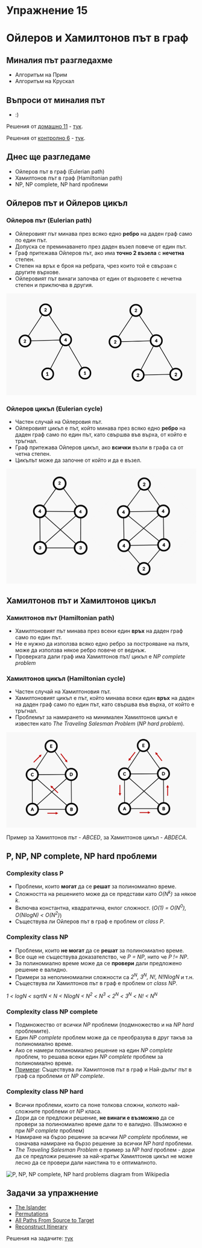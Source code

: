 # Упражнение 15

# Ойлеров и Хамилтонов път в граф

## Миналия път разгледахме

- Алгоритъм на Прим
- Алгоритъм на Крускал

## Въпроси от миналия път

- :)

Решения от [домашно 11](https://hackerrank.com/contests/sda-ad-hw-11-2023) - [тук](/Homeworks/hw_11).

Решения от [контролно 6](https://www.hackerrank.com/contests/sda-test6-2023-2024-ad23ed3) - [тук](/Exams/exam_06).

## Днес ще разгледаме

- Ойлеров път в граф (Eulerian path)
- Хамилтонов път в граф (Hamiltonian path)
- NP, NP complete, NP hard проблеми
  
## Ойлеров път и Ойлеров цикъл 

### Ойлеров път (Eulerian path)

- Ойлеровият път минава през всяко едно **ребро** на даден граф само по един път.
- Допуска се преминаването през даден възел повече от един път.
- Граф притежава Ойлеров път, ако има **точно 2 възела** с **нечетна** степен.
- Степен на връх е броя на ребрата, чрез които той е свързан с другите върхове.
- Ойлеровият път винаги започва от един от върховете с нечетна степен и приключва в другия.

![Simple Eulerian path and cycle graphs](media/simple_eulerian_path_and_cycle.png)

### Ойлеров цикъл (Eulerian cycle)

- Частен случай на Ойлеровия път.
- Ойлеровият цикъл е път, който минава през всяко едно **ребро** на даден граф само по един път, като свършва във върха, от който е тръгнал.
- Граф притежава Ойлеров цикъл, ако **всички** възли в графа са от четна степен.
- Цикълът може да започне от който и да е възел.

![Complex Eulerian path and cycle graphs](media/complex_eulerian_path_and_cycle.png)


## Хамилтонов път и Хамилтонов цикъл

### Хамилтонов път (Hamiltonian path)

- Хамилтоновият път минава през всеки един **връх** на даден граф само по един път.
- Не е нужно да използва всяко едно ребро за построяване на пътя, може да използва някое ребро повече от веднъж.
- Проверката дали граф има Хамилтонов път/ цикъл е *NP complete problem*

### Хамилтонов цикъл (Hamiltonian cycle)

- Частен случай на Хамилтоновия път.
- Хамилтоновият цикъл е път, който минава всеки един **връх** на даден на даден граф само по един път, като свършва във върха, от който е тръгнал.
- Проблемът за намирането на минимален Хамилтонов цикъл е известен като *The Traveling Salesman Problem* (*NP hard problem*).

![Hamiltonian path and cycle example](media/hamiltonian_path_and_cycle.png)

Пример за Хамилтонов път - *ABCED*, за Хамилтонов цикъл - *ABDECA*.

## P, NP, NP complete, NP hard проблеми

### Complexity class P 

- Проблеми, които **могат** да се **решат** за полиномиално време.
- Сложността на решението може да се представи като *O(N<sup>k</sup>)* за някое *k*.
- Включва константна, квадратична, енлог сложност. (*O(1) = O(N<sup>0</sup>), O(NlogN) < O(N<sup>2</sup>)*)
- Съществува ли Ойлеров път в граф е проблем от *class P*.
  
### Complexity class NP 

- Проблеми, които **не могат** да се **решат** за полиномиално време.
- Все още не съществува доказателство, че *P = NP*, нито че *P != NP*.
- За полиномиално време може да се **провери** дали предложено решение е валидно.
- Примери за неполиномиални сложности са *2<sup>N</sup>, 3<sup>N</sup>, N!, N!NlogN* и т.н.
- Съществува ли Хамилтонов път в граф е проблем от *class NP*.

*1 < logN < sqrtN < N < NlogN < N<sup>2</sup> < N<sup>3</sup> < 2<sup>N</sup> < 3<sup>N</sup> < N! < N<sup>N</sup>*

### Complexity class NP complete

- Подмножество от всички *NP* проблеми (подмножество и на *NP hard* проблемите).
- Един *NP complete* проблем може да се преобразува в друг такъв за полиномиално време.
- Ако се намери полиномиално решение на един *NP complete* проблем, то решава всеки един *NP complete* проблем за полиномиално време.
- [Примери](https://en.wikipedia.org/wiki/List_of_NP-complete_problems): Съществува ли Хамилтонов път в граф и Най-дълъг път в граф са проблеми от *NP complete*.

### Complexity class NP hard

- Всички проблеми, които са поне толкова сложни, колкото най-сложните проблеми от *NP* класа.
- Дори да се предложи решение, **не винаги е възможно** да се провери за полиномиално време дали то е валидно. (Възможно е при *NP complete* проблем)
- Намиране на бързо решение за всички *NP complete* проблеми, не означава намиране на бързо решение за всички *NP hard* проблеми.
- *The Traveling Salesman Problem* е пример за *NP hard* проблем - дори да се предложи решение за най-кратък Хамилтонов цикъл не може лесно да се провери дали наистина то е оптималното.

![P, NP, NP complete, NP hard problems diagram from Wikipedia](https://upload.wikimedia.org/wikipedia/commons/a/a0/P_np_np-complete_np-hard.svg)

## Задачи за упражнение

- [The Islander](https://www.hackerrank.com/contests/sda-hw-13-2022/challenges/islander/problem)
- [Permutations](https://leetcode.com/problems/permutations)
- [All Paths From Source to Target](https://leetcode.com/problems/all-paths-from-source-to-target)
- [Reconstruct Itinerary](https://leetcode.com/problems/reconstruct-itinerary)

Решения на задачите: [тук](/Tasks/tasks_15)